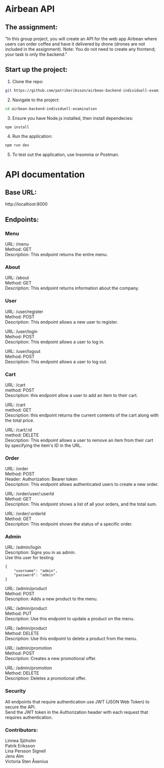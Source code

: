 # Airbean API


## The assignment:

"In this group project, you will create an API for the web app Airbean where users can order coffee and have it delivered by drone (drones are not included in the assignment). Note: You do not need to create any frontend; your task is only the backend."

## Start up the project:

1. Clone the repo:
```sh
git https://github.com/patrikeriksson/airbean-backend-individuell-examination.git
```

2. Navigate to the project:
```sh
cd airbean-backend-individuell-examination
```

3. Ensure you have Node.js installed, then install dependecies:
```sh
npm install
```

4. Run the application:
```sh
npm run dev
```

5. To test out the application, use Insomnia or Postman.

# API documentation

## Base URL:
http://localhost:8000

## Endpoints:

### Menu
URL: /menu <br>
Method: GET <br>
Description: This endpoint returns the entire menu.


### About
URL: /about <br>
Method: GET <br>
Description: This endpoint returns information about the company.


### User
URL: /user/register <br>
Method: POST <br>
Description: This endpoint allows a new user to register.

URL: /user/login <br>
Method: POST <br>
Description: This endpoint allows a user to log in.

URL: /user/logout <br>
Method: POST <br>
Description: This endpoint allows a user to log out.


### Cart
URL: /cart <br>
method: POST <br>
Description: this endpoint allow a user to add an item to their cart.

URL: /cart <br>
method: GET <br>
Description: this endpoint returns the current contents of the cart along with the total price.

URL: /cart/:id <br>
method: DELETE <br>
Description: This endpoint allows a user to remove an item from their cart by specifying the item's ID in the URL.


### Order
URL: /order <br>
Method: POST <br>
Header: Authorization: Bearer token <br>
Description: This endpoint allows authenticated users to create a new order.

URL: /order/user/:userId <br>
Method: GET <br>
Description: This endpoint shows a list of all your orders, and the total sum. 

URL: /order/:orderId <br>
Method: GET <br>
Description: This endpoint shows the status of a specific order.

### Admin
URL: /admin/login <br>
Description: Signs you in as admin. <br>
Use this user for testing:
```
{
	"username": "admin",
	"password": "admin"
}
```

URL: /admin/product <br>
Method: POST <br>
Description: Adds a new product to the menu.

URL: /admin/product <br>
Method: PUT <br>
Description: Use this endpoint to update a product on the menu.

URL: /admin/product <br>
Method: DELETE <br>
Description: Use this endpoint to delete a product from the menu.

URL: /admin/promotion <br>
Method: POST <br>
Description: Creates a new promotional offer.

URL: /admin/promotion <br>
Method: DELETE <br>
Description: Deletes a promotional offer.


### Security
All endpoints that require authentication use JWT (JSON Web Token) to secure the API. <br>
Send the JWT token in the Authorization header with each request that requires authentication.


### Contributors:
Linnea Sjöholm <br>
Patrik Eriksson <br>
Lina Persson Signell <br>
Jens Alm <br>
Victoria Sten Åsenius <br>

